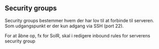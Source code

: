 ## Security groups

Security groups bestemmer hvem der har lov til at forbinde til serveren. Som udgangspunkt er der kun adgang via SSH (port 22).

For at åbne op, fx for SolR, skal i redigere inbound rules for serverens security group 

